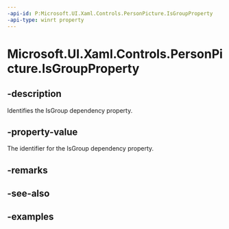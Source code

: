 ```yaml
---
-api-id: P:Microsoft.UI.Xaml.Controls.PersonPicture.IsGroupProperty
-api-type: winrt property
---
```

<!-- Property syntax.
public DependencyProperty IsGroupProperty { get; }
-->

# Microsoft.UI.Xaml.Controls.PersonPicture.IsGroupProperty


## -description

Identifies the IsGroup dependency property.


## -property-value

The identifier for the IsGroup dependency property.


## -remarks


## -see-also


## -examples


